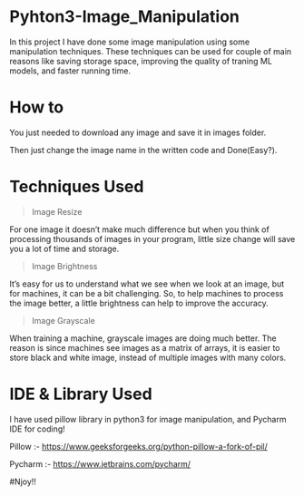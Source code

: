 # Pyhton3-Image_Manipulation

In this project I have done some image manipulation using some manipulation techniques.
These techniques can be used for couple of main reasons like saving storage space, improving the quality of traning ML models, and faster running time.

# How to 

You just needed to download any image and save it in images folder.

Then just change the image name in the written code and Done(Easy?).

# Techniques Used

>Image Resize

For one image it doesn’t make much difference but when you think of processing thousands of images in your program,
little size change will save you a lot of time and storage.

>Image Brightness

It’s easy for us to understand what we see when we look at an image, but for machines, it can be a bit challenging.
So, to help machines to process the image better, a little brightness can help to improve the accuracy.

>Image Grayscale

When training a machine, grayscale images are doing much better. The reason is since machines see images as a matrix of arrays, it is easier to store black and white image, instead of multiple images with many colors.

# IDE & Library Used

I have used pillow library in python3 for image manipulation, and Pycharm IDE for coding!

Pillow :- https://www.geeksforgeeks.org/python-pillow-a-fork-of-pil/

Pycharm :- https://www.jetbrains.com/pycharm/




#Njoy!!
